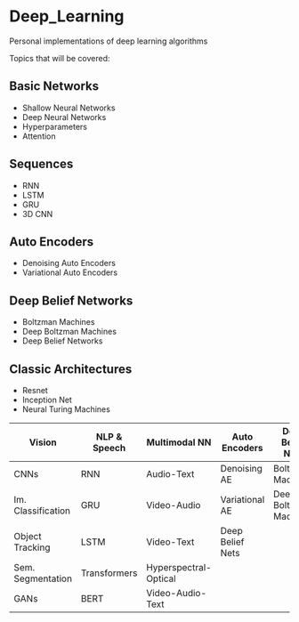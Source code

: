 # Deep_Learning
Personal implementations of deep learning algorithms

Topics that will be covered:

## Basic Networks
- Shallow Neural Networks
- Deep Neural Networks
- Hyperparameters
- Attention

## Sequences
- RNN
- LSTM
- GRU
- 3D CNN

## Auto Encoders
- Denoising Auto Encoders
- Variational Auto Encoders

## Deep Belief Networks
- Boltzman Machines
- Deep Boltzman Machines
- Deep Belief Networks

## Classic Architectures
- Resnet
- Inception Net
- Neural Turing Machines


| Vision | NLP & Speech | Multimodal NN | Auto Encoders | Deep Belief Nets
| ----- | ----- | ----- | ----- | ----- |
| CNNs | RNN | Audio-Text | Denoising AE | Boltzman Machines |
| Im. Classification | GRU | Video-Audio | Variational AE | Deep Boltzman Machines |
| Object Tracking | LSTM | Video-Text | Deep Belief Nets |
| Sem. Segmentation | Transformers | Hyperspectral-Optical | |
| GANs | BERT | Video-Audio-Text | |
